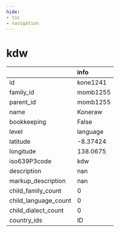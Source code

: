 ```yaml
---
hide:
- toc
- navigation
---
```

# kdw
|                      | info     |
|:---------------------|:---------|
| id                   | kone1241 |
| family_id            | momb1255 |
| parent_id            | momb1255 |
| name                 | Koneraw  |
| bookkeeping          | False    |
| level                | language |
| latitude             | -8.37424 |
| longitude            | 138.0675 |
| iso639P3code         | kdw      |
| description          | nan      |
| markup_description   | nan      |
| child_family_count   | 0        |
| child_language_count | 0        |
| child_dialect_count  | 0        |
| country_ids          | ID       |